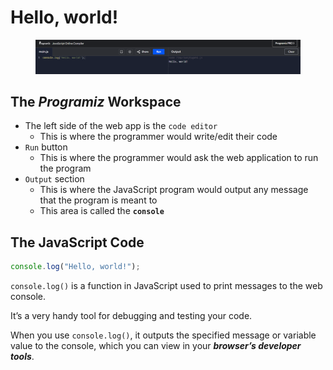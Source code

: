 # Hello, world!

<figure><img src="../.gitbook/assets/image (1).png" alt=""><figcaption></figcaption></figure>

## The _Programiz_ Workspace

* The left side of the web app is the `code editor`
  * This is where the programmer would write/edit their code
* `Run` button
  * This is where the programmer would ask the web application to run the program
* `Output` section
  * This is where the JavaScript program would output any message that the program is meant to
  * This area is called the **`console`**

## The JavaScript Code

```javascript
console.log("Hello, world!");
```

`console.log()` is a function in JavaScript used to print messages to the web console.

It’s a very handy tool for debugging and testing your code.&#x20;

When you use `console.log()`, it outputs the specified message or variable value to the console, which you can view in your _**browser’s developer tools**_.

